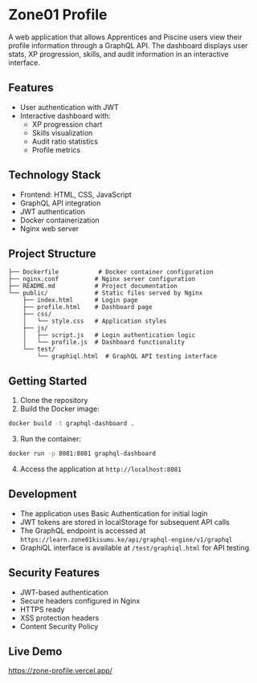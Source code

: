 # Zone01 Profile

A web application that allows Apprentices and Piscine users view their profile information through a GraphQL API. The dashboard displays user stats, XP progression, skills, and audit information in an interactive interface.

## Features

- User authentication with JWT
- Interactive dashboard with:
  - XP progression chart
  - Skills visualization
  - Audit ratio statistics
  - Profile metrics

## Technology Stack

- Frontend: HTML, CSS, JavaScript
- GraphQL API integration
- JWT authentication
- Docker containerization
- Nginx web server

## Project Structure

```
├── Dockerfile           # Docker container configuration
├── nginx.conf          # Nginx server configuration
├── README.md           # Project documentation
└── public/             # Static files served by Nginx
    ├── index.html      # Login page
    ├── profile.html    # Dashboard page
    ├── css/
    │   └── style.css   # Application styles
    ├── js/
    │   ├── script.js   # Login authentication logic
    │   └── profile.js  # Dashboard functionality
    └── test/
        └── graphiql.html  # GraphQL API testing interface
```

## Getting Started

1. Clone the repository
2. Build the Docker image:
```sh
docker build -t graphql-dashboard .
```

3. Run the container:
```sh
docker run -p 8081:8081 graphql-dashboard
```

4. Access the application at `http://localhost:8081`

## Development

- The application uses Basic Authentication for initial login
- JWT tokens are stored in localStorage for subsequent API calls
- The GraphQL endpoint is accessed at `https://learn.zone01kisumu.ke/api/graphql-engine/v1/graphql`
- GraphiQL interface is available at `/test/graphiql.html` for API testing

## Security Features

- JWT-based authentication
- Secure headers configured in Nginx
- HTTPS ready
- XSS protection headers
- Content Security Policy

## Live Demo

https://zone-profile.vercel.app/
